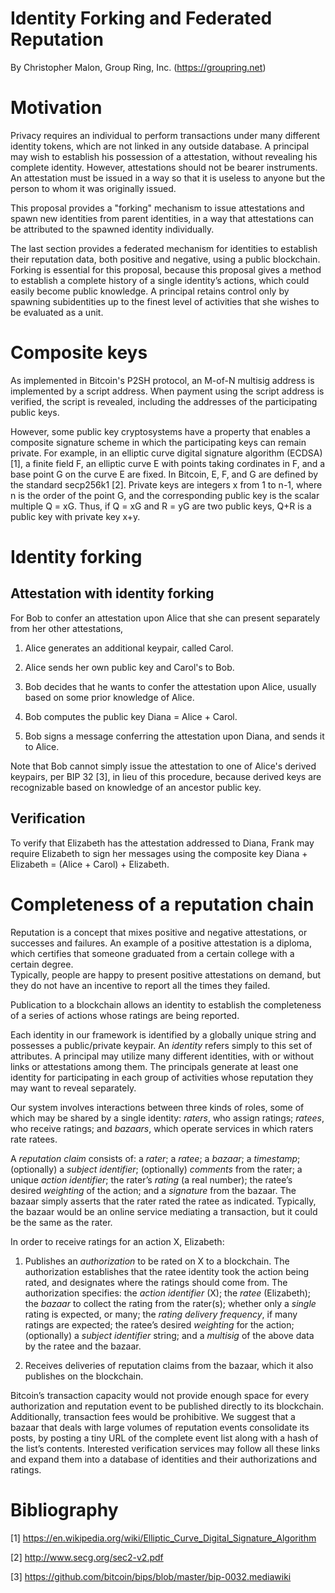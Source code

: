 # Identity Forking and Federated Reputation

By Christopher Malon, Group Ring, Inc. (https://groupring.net)

Motivation
==========

Privacy requires an individual to perform transactions under many
different identity tokens, which are not linked in any outside database.
A principal may wish to establish his possession of a attestation,
without revealing his complete identity. However, attestations should
not be bearer instruments. An attestation must be issued in a way so
that it is useless to anyone but the person to whom it was originally
issued.

This proposal provides a "forking" mechanism to issue attestations and spawn new
identities from parent identities, in a way that attestations can be
attributed to the spawned identity individually.

The last section provides a federated mechanism for identities to
establish their reputation data, both positive and negative, using a
public blockchain. Forking is essential for this proposal, because this
proposal gives a method to establish a complete history of a single
identity’s actions, which could easily become public knowledge. A
principal retains control only by spawning subidentities up to the
finest level of activities that she wishes to be evaluated as a unit.

Composite keys
==============

As implemented in Bitcoin&apos;s P2SH protocol, an M-of-N multisig address
is implemented by a script address.  When payment using the script address
is verified, the script is revealed, including the addresses of the
participating public keys.

However, some public key cryptosystems have a property that enables a
composite signature scheme in which the participating keys can remain private.
For example, in an elliptic curve digital signature algorithm (ECDSA) [1],
a finite field F, an elliptic curve E with points taking cordinates in F,
and a base point G on the curve E are fixed.  In Bitcoin, E, F, and G
are defined by the standard secp256k1 [2].
Private keys are integers x from 1 to n-1, where n is the order of the point G,
and the corresponding public key is the scalar multiple Q = xG.
Thus, if Q = xG and R = yG are two public keys, Q+R is a public key
with private key x+y.

Identity forking
================

Attestation with identity forking
---------------------------------

For Bob to confer an attestation upon Alice that she can present separately from her other attestations,

1. Alice generates an additional keypair, called Carol.

2. Alice sends her own public key and Carol&apos;s to Bob.

3. Bob decides that he wants to confer the attestation upon Alice, usually based on some prior knowledge of Alice.

4. Bob computes the public key Diana = Alice + Carol.

5. Bob signs a message conferring the attestation upon Diana, and sends it to Alice.

Note that Bob cannot simply issue the attestation to one of Alice&apos;s derived keypairs, per BIP 32 [3], in lieu of this procedure, because derived keys are recognizable based on knowledge of an ancestor public key.

Verification
------------

To verify that Elizabeth has the attestation addressed to Diana, Frank
may require Elizabeth to sign her messages using the composite key
Diana + Elizabeth = (Alice + Carol) + Elizabeth.

Completeness of a reputation chain
==================================

Reputation is a concept that mixes positive and negative attestations,
or successes and failures. 
An example of a positive attestation is a diploma, which certifies that someone
graduated from a certain college with a certain degree.  
Typically, people are happy to present positive attestations on demand,
but they do not have an incentive to report all the
times they failed.

Publication to a blockchain allows an identity to establish the
completeness of a series of actions whose ratings are being reported.

Each identity in our framework is identified by a globally unique string
and possesses a public/private keypair. An <span>*identity*</span>
refers simply to this set of attributes. A principal may utilize many
different identities, with or without links or attestations among them.
The principals generate at least one identity for participating in each
group of activities whose reputation they may want to reveal separately.

Our system involves interactions between three kinds of roles, some of
which may be shared by a single identity: <span>*raters*</span>, who
assign ratings; <span>*ratees*</span>, who receive ratings; and
<span>*bazaars*</span>, which operate services in which raters rate
ratees. 

A <span>*reputation claim*</span> consists of: a <span>*rater*</span>; a
<span>*ratee*</span>; a <span>*bazaar*</span>; a
<span>*timestamp*</span>; (optionally) a <span>*subject identifier*;
(optionally) <span>*comments* from the rater</span>; a unique <span>*action
identifier*</span>; the rater’s <span>*rating*</span> (a real number);
the ratee’s desired <span>*weighting*</span> of the action; and a
<span>*signature*</span> from the bazaar. The bazaar simply asserts that
the rater rated the ratee as indicated. Typically, the bazaar would be
an online service mediating a transaction, but it could be the same as
the rater.

In order to receive ratings for an action X, Elizabeth:

1.  Publishes an <span>*authorization*</span> to be rated on X to a
    blockchain. The authorization establishes that the ratee identity
    took the action being rated, and designates where the ratings should
    come from. The authorization specifies: the <span>*action
    identifier*</span> (X); the <span>*ratee*</span> (Elizabeth); the
    <span>*bazaar*</span> to collect the rating from the rater(s);
    whether only a <span>*single*</span> rating is expected, or many;
    the <span>*rating delivery frequency*</span>, if many ratings are
    expected; the ratee’s desired <span>*weighting*</span> for the
    action; (optionally) a <span>*subject identifier*</span> string; and
    a <span>*multisig*</span> of the above data by the ratee and the
    bazaar.

2.  Receives deliveries of reputation claims from the bazaar, which it
    also publishes on the blockchain.

Bitcoin’s transaction capacity would not provide enough space for every
authorization and reputation event to be published directly to its
blockchain. Additionally, transaction fees would be prohibitive. We
suggest that a bazaar that deals with large volumes of reputation events
consolidate its posts, by posting a tiny URL of the complete event list
along with a hash of the list’s contents. Interested verification
services may follow all these links and expand them into a database of
identities and their authorizations and ratings.

Bibliography
============
[1] https://en.wikipedia.org/wiki/Elliptic_Curve_Digital_Signature_Algorithm

[2] http://www.secg.org/sec2-v2.pdf

[3] https://github.com/bitcoin/bips/blob/master/bip-0032.mediawiki

